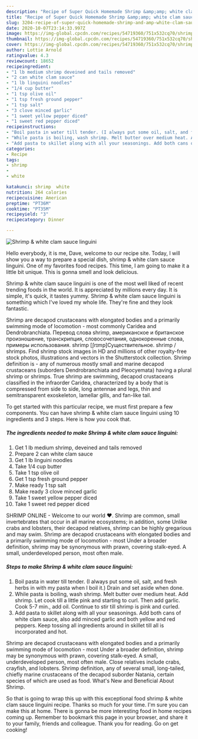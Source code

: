 ```yaml
---
description: "Recipe of Super Quick Homemade Shrimp &amp;amp; white clam sauce linguini"
title: "Recipe of Super Quick Homemade Shrimp &amp;amp; white clam sauce linguini"
slug: 3204-recipe-of-super-quick-homemade-shrimp-and-amp-white-clam-sauce-linguini
date: 2020-10-07T23:14:33.997Z
image: https://img-global.cpcdn.com/recipes/54719360/751x532cq70/shrimp-white-clam-sauce-linguini-recipe-main-photo.jpg
thumbnail: https://img-global.cpcdn.com/recipes/54719360/751x532cq70/shrimp-white-clam-sauce-linguini-recipe-main-photo.jpg
cover: https://img-global.cpcdn.com/recipes/54719360/751x532cq70/shrimp-white-clam-sauce-linguini-recipe-main-photo.jpg
author: Lottie Arnold
ratingvalue: 4.3
reviewcount: 18652
recipeingredient:
- "1 lb medium shrimp deveined and tails removed"
- "2 can white clam sauce"
- "1 lb linguini noodles"
- "1/4 cup butter"
- "1 tsp olive oil"
- "1 tsp fresh ground pepper"
- "1 tsp salt"
- "3 clove minced garlic"
- "1 sweet yellow pepper diced"
- "1 sweet red pepper diced"
recipeinstructions:
- "Boil pasta in water till tender. (I always put some oil, salt, and fresh herbs in with my pasta when I boil it.) Drain and set aside when done."
- "While pasta is boiling, wash shrimp. Melt butter over medium heat. Add shrimp. Let cook till a little pink and starting to curl. Then add garlic. Cook 5-7 min., add oil. Continue to stir till shrimp is pink and curled."
- "Add pasta to skillet along with all your seasonings. Add both cans of white clam sauce, also add minced garlic and both yellow and red peppers. Keep tossing all ingredients around in skillet till all is incorporated and hot."
categories:
- Recipe
tags:
- shrimp
- 
- white

katakunci: shrimp  white 
nutrition: 264 calories
recipecuisine: American
preptime: "PT36M"
cooktime: "PT35M"
recipeyield: "3"
recipecategory: Dinner

---
```



![Shrimp &amp; white clam sauce linguini](https://img-global.cpcdn.com/recipes/54719360/751x532cq70/shrimp-white-clam-sauce-linguini-recipe-main-photo.jpg)

Hello everybody, it is me, Dave, welcome to our recipe site. Today, I will show you a way to prepare a special dish, shrimp &amp; white clam sauce linguini. One of my favorites food recipes. This time, I am going to make it a little bit unique. This is gonna smell and look delicious.

Shrimp &amp; white clam sauce linguini is one of the most well liked of recent trending foods in the world. It is appreciated by millions every day. It is simple, it's quick, it tastes yummy. Shrimp &amp; white clam sauce linguini is something which I've loved my whole life. They're fine and they look fantastic.

Shrimp are decapod crustaceans with elongated bodies and a primarily swimming mode of locomotion - most commonly Caridea and Dendrobranchiata. Перевод слова shrimp, американское и британское произношение, транскрипция, словосочетания, однокоренные слова, примеры использования. shrimp [ʃrɪmp]Существительное. shrimp / shrimps. Find shrimp stock images in HD and millions of other royalty-free stock photos, illustrations and vectors in the Shutterstock collection. Shrimp definition is - any of numerous mostly small and marine decapod crustaceans (suborders Dendrobranchiata and Pleocyemata) having a plural shrimp or shrimps. True shrimp are swimming, decapod crustaceans classified in the infraorder Caridea, characterized by a body that is compressed from side to side, long antennae and legs, thin and semitransparent exoskeleton, lamellar gills, and fan-like tail.


To get started with this particular recipe, we must first prepare a few components. You can have shrimp &amp; white clam sauce linguini using 10 ingredients and 3 steps. Here is how you cook that.

<!--inarticleads1-->

##### The ingredients needed to make Shrimp &amp; white clam sauce linguini:

1. Get 1 lb medium shrimp, deveined and tails removed
1. Prepare 2 can white clam sauce
1. Get 1 lb linguini noodles
1. Take 1/4 cup butter
1. Take 1 tsp olive oil
1. Get 1 tsp fresh ground pepper
1. Make ready 1 tsp salt
1. Make ready 3 clove minced garlic
1. Take 1 sweet yellow pepper diced
1. Take 1 sweet red pepper diced


SHRIMP ONLINE - Welcome to our world ♥. Shrimp are common, small invertebrates that occur in all marine ecosystems; in addition, some Unlike crabs and lobsters, their decapod relatives, shrimp can be highly gregarious and may swim. Shrimp are decapod crustaceans with elongated bodies and a primarily swimming mode of locomotion - most Under a broader definition, shrimp may be synonymous with prawn, covering stalk-eyed. A small, underdeveloped person, most often male. 

<!--inarticleads2-->

##### Steps to make Shrimp &amp; white clam sauce linguini:

1. Boil pasta in water till tender. (I always put some oil, salt, and fresh herbs in with my pasta when I boil it.) Drain and set aside when done.
1. While pasta is boiling, wash shrimp. Melt butter over medium heat. Add shrimp. Let cook till a little pink and starting to curl. Then add garlic. Cook 5-7 min., add oil. Continue to stir till shrimp is pink and curled.
1. Add pasta to skillet along with all your seasonings. Add both cans of white clam sauce, also add minced garlic and both yellow and red peppers. Keep tossing all ingredients around in skillet till all is incorporated and hot.


Shrimp are decapod crustaceans with elongated bodies and a primarily swimming mode of locomotion - most Under a broader definition, shrimp may be synonymous with prawn, covering stalk-eyed. A small, underdeveloped person, most often male. Close relatives include crabs, crayfish, and lobsters. Shrimp definition, any of several small, long-tailed, chiefly marine crustaceans of the decapod suborder Natania, certain species of which are used as food. What&#39;s New and Beneficial About Shrimp. 

So that is going to wrap this up with this exceptional food shrimp &amp; white clam sauce linguini recipe. Thanks so much for your time. I'm sure you can make this at home. There is gonna be more interesting food in home recipes coming up. Remember to bookmark this page in your browser, and share it to your family, friends and colleague. Thank you for reading. Go on get cooking!

